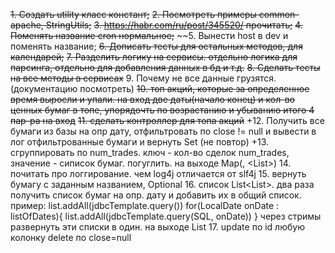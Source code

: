 ~~1. Создать utility класс констант;~~
~~2. Посмотреть примеры common-apache, StringUtils;~~
~~3. https://habr.com/ru/post/345520/ прочитать;~~
~~4. Поменять название cron нормальное;~~
~~5. Вынести host в dev и поменять название;
~~6. Дописать тесты для остальных методов, для календарей;~~
~~7. Разделить логику на сервисы. отдельно логика для парсинга, отдельно для добавления данных в бд и т.д.~~
~~8. Сделать тесты на все методы в сервисах~~
9. Почему не все данные грузятся. (документацию посмотреть)
~~10. топ акций, которые за определенное время выросли и упали. на вход две даты(начало конец) 
и кол-во ценных бумаг в топе, упорядочть по возрастанию и убыванию
итого 4 пар-ра на вход~~
~~11. сделать контроллер для топа акций~~
+12. Получить все бумаги из базы на опр дату, отфильтровать по close != null и вывести в лог отфильтрованные бумаги и вернуть Set (не повтор)
+13. сгруппировать по num_trades. ключ - кол-во сделок num_trades, значение - сиписок бумаг. погуглить. на выходе Map(<Integer>, <List<Security>>)
14. почитать про логгирование. чем log4j отличается от slf4j
15. вернуть бумагу с заданным названием, Optional
16. список List<List<Security>>. два раза получить список бумаг на опр. дату и добавить их в общий список. 
пример: list.addAll(jdbcTemplate.query())
        for(LocalDate onDate : listOfDates){  list.addAll(jdbcTemplate.query(SQL,  onDate)) }
через стримы развернуть эти списки в один. на выходе List<Security>
17. update по id любую колонку
    delete по close=null
    